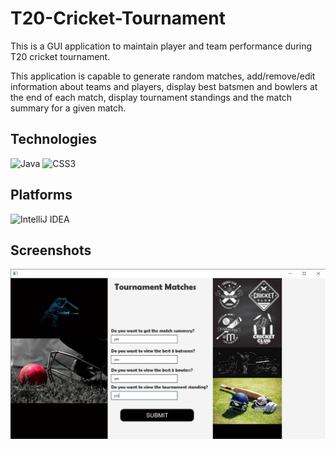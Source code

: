 
# T20-Cricket-Tournament

This is a GUI application to maintain player and team performance during T20 cricket tournament.

This application is capable to generate random matches, add/remove/edit information about teams and players, display best batsmen and bowlers at the end of each match, display tournament standings and the match summary for a given match.

## Technologies
![Java](https://img.shields.io/badge/java-%23ED8B00.svg?style=for-the-badge&logo=java&logoColor=white)
![CSS3](https://img.shields.io/badge/css3-%231572B6.svg?style=for-the-badge&logo=css3&logoColor=white)

## Platforms
![IntelliJ IDEA](https://img.shields.io/badge/IntelliJIDEA-000000.svg?style=for-the-badge&logo=intellij-idea&logoColor=white)

## Screenshots

![App Screenshot](https://github.com/inukarodrigo/T20-Cricket-Tournament/blob/master/CW_Output_images/askToDisplayMatchSummery,best5BatsmenAndBowlers,tournamentStanding.png?raw=true)





 
